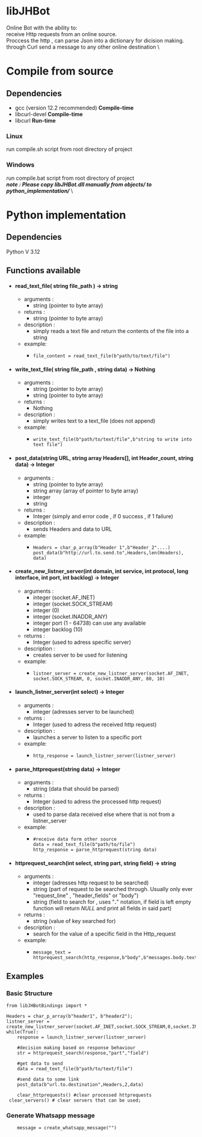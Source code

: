 
# libJHBot
Online Bot with the ability to: \
receive Http requests from an online source. \
Proccess the http , can parse Json into a dictionary for dicision making. \
through Curl send a message to any other online destination \

# Compile from source
##  Dependencies
- gcc (version 12.2 recommended) **Compile-time**
- libcurl-devel **Compile-time**
- libcurl **Run-time**

### Linux
run compile.sh script from root directory of project
### Windows
run compile.bat script from root directory of project \
_**note : Please copy libJHBot.dll manually from objects/ to python_implementation/**_  \

# Python implementation
## Dependencies
Python V 3.12
## Functions available
- #### read_text_file( string file_path ) -> string
  - arguments : 
    - string (pointer to byte array) 
  - returns :
      - string (pointer to byte array)
   - description : 
     - simply reads a text file and return the contents of the file into a string
    - example:
      - ```
        file_content = read_text_file(b"path/to/text/file")
        ```
- #### write_text_file( string file_path , string data) -> Nothing
  - arguments : 
    - string (pointer to byte array) 
    - string (pointer to byte array)
  - returns :
      - Nothing
   - description : 
     - simply writes text to a text_file (does not append)
    - example:
      - ```
        write_text_file(b"path/to/text/file",b"string to write into text file")
        ```
- #### post_data(string URL, string array Headers[], int Header_count, string data) -> Integer
  - arguments : 
    - string (pointer to byte array) 
    - string array (array of pointer to byte array)
    - integer
    - string
  - returns :
      - Integer (simply and error code , if 0 success , if 1 failure)
   - description : 
     - sends Headers and data to URL
    - example:
      - ```
        Headers = char_p_array(b"Header 1",b"Header 2"....)
        post_data(b"http://url.to.send.to",Headers,len(Headers), data)
        ```
- #### create_new_listner_server(int domain, int service, int protocol, long interface, int port, int backlog) -> Integer
  - arguments : 
    - integer (socket.AF_INET)
    - integer (socket.SOCK_STREAM)
    - integer (0)
    - integer (socket.INADDR_ANY)
    - integer port (1 - 64738) can use any available
    - integer backlog (10)
  - returns :
      - Integer (used to adress specific server)
   - description : 
     - creates server to be used for listening 
    - example:
      - ```
        listner_server = create_new_listner_server(socket.AF_INET, socket.SOCK_STREAM, 0, socket.INADDR_ANY, 80, 10)
        ```
- #### launch_listner_server(int select) -> Integer
  - arguments : 
    - integer (adresses server to be launched)
  - returns :
    - Integer (used to adress the received http request)
  - description : 
    - launches a server to listen to a specific port
  - example:
    - ```
      http_response = launch_listner_server(listner_server)
      ```
- #### parse_httprequest(string data) -> Integer
  - arguments : 
    - string (data that should be parsed)
  - returns :
    - Integer (used to adress the processed http request)
  - description : 
    - used to parse data received else where that is not from a listner_server
  - example:
    - ```
      #receive data form other source
      data = read_text_file(b"path/to/file")
      http_response = parse_httprequest(string data)
      ```
- #### httprequest_search(int select, string part, string field) -> string
  - arguments : 
    - integer (adresses http request to be searched)
    - string (part of request to be searched through. Usually only ever "request_line" , "header_fields" or "body")
    - string (field to search for , uses "**.**" notation,  if field is left empty function will return _NULL_ and print all fields in said part)
  - returns :
    - string (value of key searched for)
  - description : 
    - search for the value of a specific field in the Http_request
  - example:
    - ```
      message_text = httprequest_search(http_response,b"body",b"messages.body.text")
      ```

## Examples
### Basic Structure

```
from libJHBotBindings import *
   
Headers = char_p_array(b"header1", b"header2");
listner_server = create_new_listner_server(socket.AF_INET,socket.SOCK_STREAM,0,socket.INADDR_ANY,80,10)
while(True):    
    response = launch_listner_server(listner_server)
      
    #decision making based on response behaviour
    str = httprequest_search(response,"part","field")
  
    #get data to send
    data = read_text_file(b"path/to/text/file")
   
    #send data to some link
    post_data(b"url.to.destination",Headers,2,data)
                  
    clear_httprequests() #clear processed httprequests 
 clear_servers() # clear servers that can be used;
```
### Generate Whatsapp message
```
    message = create_whatsapp_message("")
```
```

```
